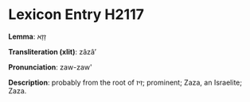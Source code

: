 # Lexicon Entry H2117

**Lemma**: זָזָא

**Transliteration (xlit)**: zâzâʼ

**Pronunciation**: zaw-zaw'

**Description**:
probably from the root of זִיז; prominent; Zaza, an Israelite; Zaza.
